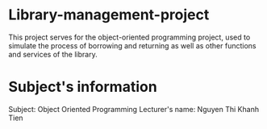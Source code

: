 # Library-management-project
This project serves for the object-oriented programming project, used to simulate the process of borrowing and returning as well as other functions and services of the library.
# Subject's information
Subject: Object Oriented Programming
Lecturer's name: Nguyen Thi Khanh Tien
